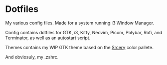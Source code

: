 # Dotfiles
My various config files. Made for a system running i3 Window Manager.

Config contains dotfiles for GTK, i3, Kitty, Neovim, Picom, Polybar, Rofi, and Terminator, as well as an autostart script.

Themes contains my WIP GTK theme based on the [Srcery](https://github.com/srcery-colors) color pallete.

And obviosuly, my .zshrc.
